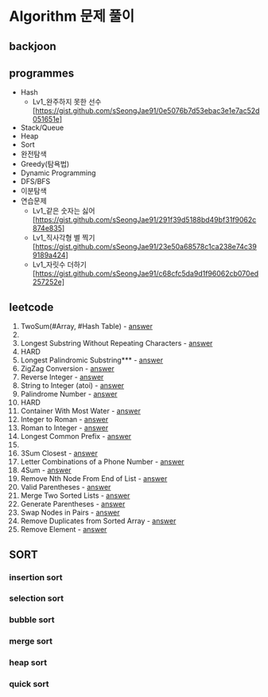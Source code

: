 # Algorithm 문제 풀이

## backjoon

## programmes
* Hash
  - Lv1_완주하지 못한 선수
  [https://gist.github.com/sSeongJae91/0e5076b7d53ebac3e1e7ac52d051651e]
* Stack/Queue
* Heap
* Sort
* 완전탐색
* Greedy(탐욕법)
* Dynamic Programming
* DFS/BFS
* 이분탐색
* 연습문제
  - Lv1_같은 숫자는 싫어
  [https://gist.github.com/sSeongJae91/291f39d5188bd49bf31f9062c874e835]
  - Lv1_직사각형 별 찍기
  [https://gist.github.com/sSeongJae91/23e50a68578c1ca238e74c399189a424]
  - Lv1_자릿수 더하기
  [https://gist.github.com/sSeongJae91/c68cfc5da9d1f96062cb070ed257252e]

## leetcode
1. TwoSum(#Array, #Hash Table) - [answer](https://gist.github.com/sSeongJae91/777ce54b6636fe0ef9bfc303ff84812a)
1.
1. Longest Substring Without Repeating Characters - [answer](https://gist.github.com/sSeongJae91/4180eb263ebdd5501db9a196e83faad8)
1. HARD
1. Longest Palindromic Substring*** - [answer](https://gist.github.com/sSeongJae91/e5a4137da7eae00e329f134dc8655726)
1. ZigZag Conversion - [answer](https://gist.github.com/sSeongJae91/85ee012d5ba72f3c5868f248eb447715)
1. Reverse Integer - [answer](https://gist.github.com/sSeongJae91/fc43d416f49a85ab37719c7fef7de28f)
1. String to Integer (atoi) - [answer](https://gist.github.com/sSeongJae91/339afe1712df2ade024fd0b2760b0ee9)
1. Palindrome Number - [answer](https://gist.github.com/sSeongJae91/e033e5bc13b11135000861b8a333f54f)
1. HARD
1. Container With Most Water - [answer](https://gist.github.com/sSeongJae91/2883c80a3791c9fa4e3216228fdf298b)
1. Integer to Roman - [answer](https://gist.github.com/sSeongJae91/d8e8925c23d8598c93ef45ee4e7ebe39)
1. Roman to Integer - [answer](https://gist.github.com/sSeongJae91/50f4f92480d8a8849f2a81214a43ce06)
1. Longest Common Prefix - [answer](https://gist.github.com/sSeongJae91/11c640a1d4054f1243e46fd871cd7dce)
1.
1. 3Sum Closest - [answer](https://gist.github.com/sSeongJae91/09b17c9a1870a95faf1306451df401bb)
1. Letter Combinations of a Phone Number - [answer](https://gist.github.com/sSeongJae91/f9e1e1273eb3ab02b74c1141f37ae825)
1. 4Sum - [answer](https://gist.github.com/sSeongJae91/bd0e519aafe88a7c6fe705f1885c404a)
1. Remove Nth Node From End of List - [answer](https://gist.github.com/sSeongJae91/e395752ffaf5c811ebd65415d9704452)
1. Valid Parentheses - [answer](https://gist.github.com/sSeongJae91/d7735f4e8fd8a8ec107d4bd9c9d302bb)
1. Merge Two Sorted Lists - [answer](https://gist.github.com/sSeongJae91/b7809c457d6f3053c41e8af67a4e8956)
1. Generate Parentheses - [answer](https://gist.github.com/sSeongJae91/982865ce30e019731915f742c31525b8)
1. Swap Nodes in Pairs - [answer](https://gist.github.com/sSeongJae91/c0d9c3eb445acaf2fe771730c3ac5890)
1. Remove Duplicates from Sorted Array - [answer](https://gist.github.com/sSeongJae91/8861a67a4a91eec56d52a74f48dfd936)
1. Remove Element - [answer](https://gist.github.com/sSeongJae91/3b8add6b52ec379466ccf554146a40d3)
## SORT
### insertion sort
### selection sort
### bubble sort
### merge sort
### heap sort
### quick sort
